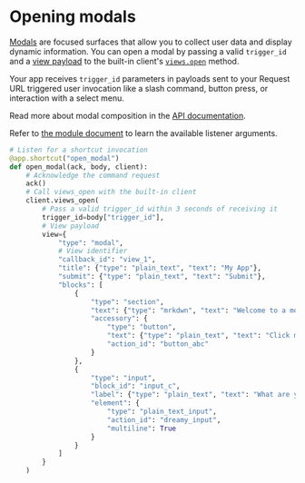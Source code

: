 # Opening modals

[Modals](/surfaces/modals) are focused surfaces that allow you to collect user data and display dynamic information. You can open a modal by passing a valid `trigger_id` and a [view payload](/reference/interaction-payloads/view-interactions-payload/#view_submission) to the built-in client's [`views.open`](/reference/methods/views.open/) method. 

Your app receives `trigger_id` parameters in payloads sent to your Request URL triggered user invocation like a slash command, button press, or interaction with a select menu.

Read more about modal composition in the [API documentation](/surfaces/modals#composing_views).

Refer to [the module document](https://docs.slack.dev/tools/bolt-python/reference/kwargs_injection/args.html) to learn the available listener arguments.

```python
# Listen for a shortcut invocation
@app.shortcut("open_modal")
def open_modal(ack, body, client):
    # Acknowledge the command request
    ack()
    # Call views_open with the built-in client
    client.views_open(
        # Pass a valid trigger_id within 3 seconds of receiving it
        trigger_id=body["trigger_id"],
        # View payload
        view={
            "type": "modal",
            # View identifier
            "callback_id": "view_1",
            "title": {"type": "plain_text", "text": "My App"},
            "submit": {"type": "plain_text", "text": "Submit"},
            "blocks": [
                {
                    "type": "section",
                    "text": {"type": "mrkdwn", "text": "Welcome to a modal with _blocks_"},
                    "accessory": {
                        "type": "button",
                        "text": {"type": "plain_text", "text": "Click me!"},
                        "action_id": "button_abc"
                    }
                },
                {
                    "type": "input",
                    "block_id": "input_c",
                    "label": {"type": "plain_text", "text": "What are your hopes and dreams?"},
                    "element": {
                        "type": "plain_text_input",
                        "action_id": "dreamy_input",
                        "multiline": True
                    }
                }
            ]
        }
    )
```

